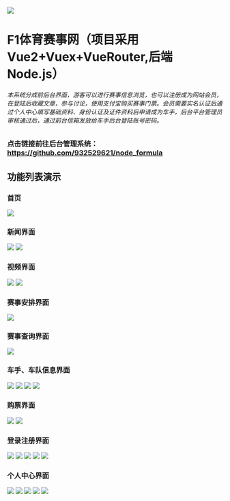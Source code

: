 [![](https://vue2-express.oss-cn-fuzhou.aliyuncs.com/readmePicture/icon192x192.png)](https://vue2-express.oss-cn-fuzhou.aliyuncs.com/readmePicture/icon192x192.png "markdown")

# F1体育赛事网（项目采用Vue2+Vuex+VueRouter,后端Node.js）
###### 本系统分成前后台界面，游客可以进行赛事信息浏览，也可以注册成为网站会员，在登陆后收藏文章，参与讨论，使用支付宝购买赛事门票。会员需要实名认证后通过个人中心填写基础资料、身份认证及证件资料后申请成为车手，后台平台管理员审核通过后，通过前台信箱发放给车手后台登陆账号密码。
### 点击链接前往后台管理系统：<https://github.com/932529621/node_formula>

## 功能列表演示
### 首页
![](https://vue2-express.oss-cn-fuzhou.aliyuncs.com/readmePicture/%E9%A6%96%E9%A1%B5.png)
### 新闻界面
![](https://vue2-express.oss-cn-fuzhou.aliyuncs.com/readmePicture/%E6%96%B0%E9%97%BB%E9%A1%B5.png)
![](https://vue2-express.oss-cn-fuzhou.aliyuncs.com/readmePicture/%E6%96%B0%E9%97%BB%E9%A1%B5%E8%AF%A6%E6%83%85.png)
### 视频界面
![](https://vue2-express.oss-cn-fuzhou.aliyuncs.com/readmePicture/%E8%A7%86%E9%A2%91%E9%A1%B5.png)
![](https://vue2-express.oss-cn-fuzhou.aliyuncs.com/readmePicture/%E8%A7%86%E9%A2%91%E8%AF%A6%E6%83%85%E9%A1%B5.png)
### 赛事安排界面
![](https://vue2-express.oss-cn-fuzhou.aliyuncs.com/readmePicture/%E8%B5%9B%E4%BA%8B%E5%AE%89%E6%8E%92.png)
### 赛事查询界面
![](https://vue2-express.oss-cn-fuzhou.aliyuncs.com/readmePicture/%E8%B5%9B%E4%BA%8B%E6%9F%A5%E8%AF%A2.png)
### 车手、车队信息界面
![](https://vue2-express.oss-cn-fuzhou.aliyuncs.com/readmePicture/%E8%BD%A6%E6%89%8B%E6%8E%92%E8%A1%8C%E6%A6%9C.png)
![](https://vue2-express.oss-cn-fuzhou.aliyuncs.com/readmePicture/%E8%BD%A6%E6%89%8B%E8%AF%A6%E6%83%85%E9%A1%B5.png)
![](https://vue2-express.oss-cn-fuzhou.aliyuncs.com/readmePicture/%E8%BD%A6%E9%98%9F.png)
![](https://vue2-express.oss-cn-fuzhou.aliyuncs.com/readmePicture/%E8%BD%A6%E9%98%9F%E8%AF%A6%E6%83%85%E9%A1%B5.png)
### 购票界面
![](https://vue2-express.oss-cn-fuzhou.aliyuncs.com/readmePicture/%E8%B4%AD%E7%A5%A86.png)
![](https://vue2-express.oss-cn-fuzhou.aliyuncs.com/readmePicture/%E8%B4%AD%E7%A5%A8%E8%AF%A6%E6%83%85%E9%A1%B5.png)
### 登录注册界面
![](https://vue2-express.oss-cn-fuzhou.aliyuncs.com/readmePicture/%E7%99%BB%E5%BD%95%E6%B3%A8%E5%86%8C1.png)
![](https://vue2-express.oss-cn-fuzhou.aliyuncs.com/readmePicture/%E7%99%BB%E5%BD%95%E6%B3%A8%E5%86%8C2.png)
![](https://vue2-express.oss-cn-fuzhou.aliyuncs.com/readmePicture/%E7%99%BB%E5%BD%95%E6%B3%A8%E5%86%8C3.png)
![](https://vue2-express.oss-cn-fuzhou.aliyuncs.com/readmePicture/%E7%99%BB%E5%BD%95%E6%B3%A8%E5%86%8C4.png)
![](https://vue2-express.oss-cn-fuzhou.aliyuncs.com/readmePicture/%E7%99%BB%E5%BD%95%E6%B3%A8%E5%86%8C5.png)
### 个人中心界面
![](https://vue2-express.oss-cn-fuzhou.aliyuncs.com/readmePicture/%E4%B8%AA%E4%BA%BA%E4%B8%AD%E5%BF%83.png)
![](https://vue2-express.oss-cn-fuzhou.aliyuncs.com/readmePicture/%E4%B8%AA%E4%BA%BA%E4%B8%AD%E5%BF%832.png)
![](https://vue2-express.oss-cn-fuzhou.aliyuncs.com/readmePicture/%E4%B8%AA%E4%BA%BA%E4%B8%AD%E5%BF%833.png)
![](https://vue2-express.oss-cn-fuzhou.aliyuncs.com/readmePicture/%E4%B8%AA%E4%BA%BA%E4%B8%AD%E5%BF%834.png)
![](https://vue2-express.oss-cn-fuzhou.aliyuncs.com/readmePicture/%E4%B8%AA%E4%BA%BA%E4%B8%AD%E5%BF%835.png)
